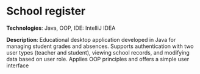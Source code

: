 # School register 

 **Technologies**: Java, OOP, IDE: IntelliJ IDEA
 
 **Description**: Educational desktop application developed in Java for managing student
 grades and absences. Supports authentication with two user types (teacher and student),
 viewing school records, and modifying data based on user role. Applies OOP principles
 and offers a simple user interface
